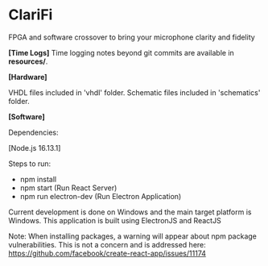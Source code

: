 # ClariFi

FPGA and software crossover to bring your microphone clarity and fidelity

**[Time Logs]**
Time logging notes beyond git commits are available in **resources/**.

**[Hardware]**

VHDL files included in 'vhdl' folder. Schematic files included in 'schematics' folder.

**[Software]**

Dependencies:

[Node.js 16.13.1]

Steps to run:

- npm install
- npm start (Run React Server)
- npm run electron-dev (Run Electron Application)

Current development is done on Windows and the main target platform is Windows. This application is built using ElectronJS and ReactJS

Note: When installing packages, a warning will appear about npm package vulnerabilities. This is not a concern and is addressed here: https://github.com/facebook/create-react-app/issues/11174
